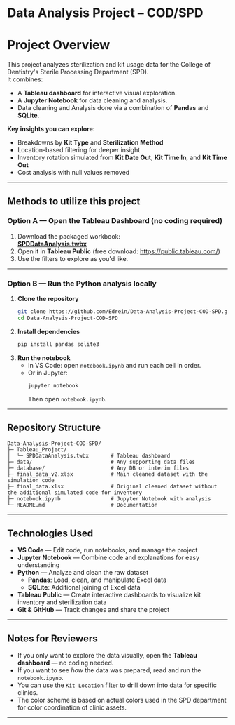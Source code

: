 # Data Analysis Project – COD/SPD

# Project Overview
This project analyzes sterilization and kit usage data for the College of Dentistry's Sterile Processing Department (SPD).  
It combines:
- A **Tableau dashboard** for interactive visual exploration.  
- A **Jupyter Notebook** for data cleaning and analysis. 
- Data cleaning and Analysis done via a combination of **Pandas** and **SQLite**.

**Key insights you can explore:**
- Breakdowns by **Kit Type** and **Sterilization Method**
- Location-based filtering for deeper insight
- Inventory rotation simulated from **Kit Date Out**, **Kit Time In**, and **Kit Time Out**
- Cost analysis with null values removed

---

## Methods to utilize this project

### Option A — Open the Tableau Dashboard (no coding required)
1. Download the packaged workbook:  
   **[SPDDataAnalysis.twbx](Tableau_Project/SPDDataAnalysis.twbx)**
2. Open it in **Tableau Public** (free download: https://public.tableau.com/)
3. Use the filters to explore as you'd like.

---

### Option B — Run the Python analysis locally
1. **Clone the repository**
   ```bash
   git clone https://github.com/Edrein/Data-Analysis-Project-COD-SPD.git
   cd Data-Analysis-Project-COD-SPD
   ```
2. **Install dependencies**
     ```bash
     pip install pandas sqlite3
     ```
3. **Run the notebook**
   - In VS Code: open `notebook.ipynb` and run each cell in order.
   - Or in Jupyter:  
     ```bash
     jupyter notebook
     ```
     Then open `notebook.ipynb`.

---

##  Repository Structure
```
Data-Analysis-Project-COD-SPD/
├─ Tableau_Project/
│  └─ SPDDataAnalysis.twbx       # Tableau dashboard
├─ data/                         # Any supporting data files
├─ database/                     # Any DB or interim files
├─ final_data_v2.xlsx            # Main cleaned dataset with the simulation code
├─ final_data.xlsx               # Original cleaned dataset without the additional simulated code for inventory
├─ notebook.ipynb                # Jupyter Notebook with analysis
└─ README.md                     # Documentation
```

---

## Technologies Used
- **VS Code** — Edit code, run notebooks, and manage the project
- **Jupyter Notebook** — Combine code and explanations for easy understanding
- **Python** — Analyze and clean the raw dataset
  - **Pandas**: Load, clean, and manipulate Excel data
  - **SQLite**: Additional joining of Excel data
- **Tableau Public** — Create interactive dashboards to visualize kit inventory and sterilization data
- **Git & GitHub** — Track changes and share the project

---

## Notes for Reviewers
- If you only want to explore the data visually, open the **Tableau dashboard** — no coding needed.
- If you want to see *how* the data was prepared, read and run the `notebook.ipynb`.
- You can use the `Kit Location` filter to drill down into data for specific clinics.
- The color scheme is based on actual colors used in the SPD department for color coordination of clinic assets.

---